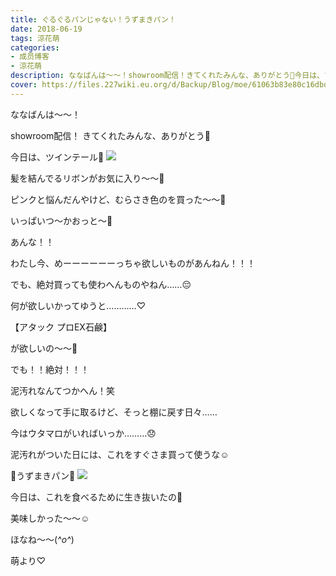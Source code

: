 ```yaml
---
title: ぐるぐるパンじゃない！うずまきパン！
date: 2018-06-19
tags: 涼花萌
categories: 
- 成员博客
- 涼花萌
description: ななばんは〜〜！showroom配信！きてくれたみんな、ありがとう💓今日は、ツインテール👭髪を結んでるリボンがお気に入り〜〜💫ピンクと悩んだんやけど、...
cover: https://files.227wiki.eu.org/d/Backup/Blog/moe/61063b83e80c16dbd4ac02dbba6b8.jpg 
---
```







ななばんは〜〜！



showroom配信！
きてくれたみんな、ありがとう💓





今日は、ツインテール👭
![](https://files.227wiki.eu.org/d/Backup/Blog/moe/61063b83e80c16dbd4ac02dbba6b8.jpg)





髪を結んでるリボンがお気に入り〜〜💫




ピンクと悩んだんやけど、むらさき色のを買った〜〜💜




いっぱいつ〜かおっと〜🤗












あんな！！





わたし今、めーーーーーーっちゃ欲しいものがあんねん！！！





でも、絶対買っても使わへんものやねん……😔










何が欲しいかってゆうと…………♡






【アタック プロEX石鹸】





が欲しいの〜〜🤗









でも！！絶対！！！



泥汚れなんてつかへん！笑






欲しくなって手に取るけど、そっと棚に戻す日々……









今はウタマロがいればいっか………😞






泥汚れがついた日には、これをすぐさま買って使うな☺️












🍞うずまきパン🍞
![](https://files.227wiki.eu.org/d/Backup/Blog/moe/61063b83e80c16dbd4ac02dbba6b8-01.jpg)






今日は、これを食べるために生き抜いたの🍞




美味しかった〜〜☺️










ほなね〜〜(*^o^*)




萌より♡


